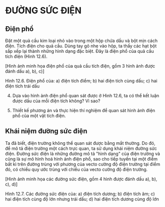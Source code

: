 # ĐƯỜNG SỨC ĐIỆN

## Điện phổ

Đặt một quả cầu kim loại nhỏ vào trong một hộp chứa dầu và bột mịn cách điện. Tích điện cho quả cầu. Dùng tay gõ nhẹ vào hộp, ta thấy các hạt bột sắp xếp lại thành những hình dạng đặc biệt. Đây là điện phổ của quả cầu tích điện (Hình 12.6).

[Hình ảnh minh họa điện phổ của quả cầu tích điện, gồm 3 hình ảnh được đánh dấu a), b), c)]

Hình 12.6. Điện phổ của: a) điện tích điểm; b) hai điện tích cùng dấu; c) hai điện tích trái dấu

4. Dựa vào hình ảnh điện phổ quan sát được ở Hình 12.6, ta có thể kết luận được dấu của mỗi điện tích không? Vì sao?

5. Thiết kế phương án và thực hiện thí nghiệm để quan sát hình ảnh điện phổ của một vật tích điện.

## Khái niệm đường sức điện

Ta đã biết, điện trường không thể quan sát được bằng mắt thường. Do đó, để mô tả điện trường một cách trực quan, ta sử dụng khái niệm đường sức điện. Đường sức điện là những đường mô tả "hình dạng" của điện trường và cũng là sự mô hình hoá hình ảnh điện phổ, sao cho tiếp tuyến tại một điểm bất kì trên đường trùng với phương của vecto cường độ điện trường tại điểm đó, có chiều quy ước trùng với chiều của vecto cường độ điện trường.

[Hình ảnh minh họa các đường sức điện, gồm 4 hình được đánh dấu a), b), c), d)]

Hình 12.7. Các đường sức điện của:
a) điện tích dương; b) điện tích âm; c) hai điện tích cùng độ lớn nhưng trái dấu; d) hai điện tích dương cùng độ lớn